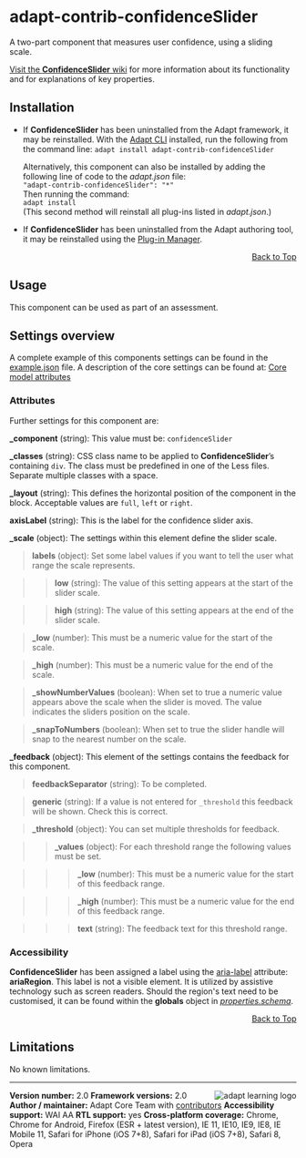 # adapt-contrib-confidenceSlider

A two-part component that measures user confidence, using a sliding scale.

[Visit the **ConfidenceSlider** wiki](https://github.com/adaptlearning/adapt-contrib-confidenceSlider/wiki) for more information about its functionality and for explanations of key properties.

## Installation

* If **ConfidenceSlider** has been uninstalled from the Adapt framework, it may be reinstalled.
With the [Adapt CLI](https://github.com/adaptlearning/adapt-cli) installed, run the following from the command line:
`adapt install adapt-contrib-confidenceSlider`

    Alternatively, this component can also be installed by adding the following line of code to the *adapt.json* file:  
    `"adapt-contrib-confidenceSlider": "*"`  
    Then running the command:  
    `adapt install`  
    (This second method will reinstall all plug-ins listed in *adapt.json*.)  

* If **ConfidenceSlider** has been uninstalled from the Adapt authoring tool, it may be reinstalled using the [Plug-in Manager](https://github.com/adaptlearning/adapt_authoring/wiki/Plugin-Manager).  
<div float align=right><a href="#top">Back to Top</a></div>

## Usage

This component can be used as part of an assessment.

## Settings overview

A complete example of this components settings can be found in the [example.json](https://github.com/adaptlearning/adapt-contrib-confidenceSlider/blob/master/example.json) file. A description of the core settings can be found at: [Core model attributes](https://github.com/adaptlearning/adapt_framework/wiki/Core-model-attributes)

### Attributes

Further settings for this component are:

**_component** (string): This value must be: `confidenceSlider`

**_classes** (string): CSS class name to be applied to **ConfidenceSlider**’s containing `div`. The class must be predefined in one of the Less files. Separate multiple classes with a space.

**_layout** (string): This defines the horizontal position of the component in the block. Acceptable values are `full`, `left` or `right`.

**axisLabel** (string): This is the label for the confidence slider axis.

**_scale** (object): The settings within this element define the slider scale.

>**labels** (object): Set some label values if you want to tell the user what range the scale represents.

>>**low** (string): The value of this setting appears at the start of the slider scale.

>>**high** (string): The value of this setting appears at the end of the slider scale.

>**_low** (number): This must be a numeric value for the start of the scale.

>**_high** (number): This must be a numeric value for the end of the scale.

>**_showNumberValues** (boolean): When set to true a numeric value appears above the scale when the slider is moved. The value indicates the sliders position on the scale.

>**_snapToNumbers** (boolean): When set to true the slider handle will snap to the nearest number on the scale.

**_feedback** (object): This element of the settings contains the feedback for this component.

>**feedbackSeparator** (string): To be completed.

>**generic** (string): If a value is not entered for `_threshold` this feedback will be shown. Check this is correct.

>**_threshold** (object): You can set multiple thresholds for feedback.

>>**_values** (object): For each threshold range the following values must be set.

>>>**_low** (number): This must be a numeric value for the start of this feedback range.

>>>**_high** (number): This must be a numeric value for the end of this feedback range.

>>>**text** (string): The feedback text for this threshold range.

### Accessibility
**ConfidenceSlider** has been assigned a label using the [aria-label](https://github.com/adaptlearning/adapt_framework/wiki/Aria-Labels) attribute: **ariaRegion**. This label is not a visible element. It is utilized by assistive technology such as screen readers. Should the region's text need to be customised, it can be found within the **globals** object in [*properties.schema*](https://github.com/adaptlearning/adapt-contrib-confidenceSlider/blob/master/properties.schema).
<div float align=right><a href="#top">Back to Top</a></div>

## Limitations

No known limitations.

----------------------------
**Version number:**  2.0   <a href="https://community.adaptlearning.org/" target="_blank"><img src="https://github.com/adaptlearning/documentation/blob/master/04_wiki_assets/plug-ins/images/adapt-logo-mrgn-lft.jpg" alt="adapt learning logo" align="right"></a>
**Framework versions:** 2.0
**Author / maintainer:** Adapt Core Team with [contributors](https://github.com/adaptlearning/adapt-contrib-confidenceSlider/graphs/contributors)
**Accessibility support:** WAI AA
**RTL support:** yes
**Cross-platform coverage:** Chrome, Chrome for Android, Firefox (ESR + latest version), IE 11, IE10, IE9, IE8, IE Mobile 11, Safari for iPhone (iOS 7+8), Safari for iPad (iOS 7+8), Safari 8, Opera

